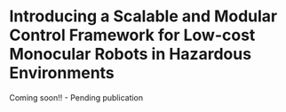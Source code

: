 
# Introducing a Scalable and Modular Control Framework for Low-cost Monocular Robots in Hazardous Environments

Coming soon!! - Pending publication
